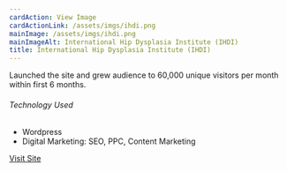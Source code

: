 ```yaml
---
cardAction: View Image
cardActionLink: /assets/imgs/ihdi.png
mainImage: /assets/imgs/ihdi.png
mainImageAlt: International Hip Dysplasia Institute (IHDI)
title: International Hip Dysplasia Institute (IHDI)
---
```


<p>Launched the site and grew audience to 60,000 unique visitors per month within first 6 months.</p>
<h6>Technology Used</h6>
<ul>
  <li>Wordpress</li>
  <li>Digital Marketing: SEO, PPC, Content Marketing</li>
</ul>
<p><a href="//hipdysplasia.org" target="_blank" rel="nofollow">Visit Site</a></p>